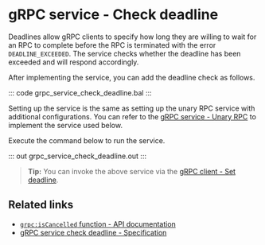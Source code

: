 # gRPC service - Check deadline

Deadlines allow gRPC clients to specify how long they are willing to wait for an RPC to complete before the RPC is terminated with the error `DEADLINE_EXCEEDED`. The service checks whether the deadline has been exceeded and will respond accordingly.

After implementing the service, you can add the deadline check as follows.

::: code grpc_service_check_deadline.bal :::

Setting up the service is the same as setting up the unary RPC service with additional configurations. You can refer to the [gRPC service - Unary RPC](/learn/by-example/grpc-service-unary/) to implement the service used below.

Execute the command below to run the service.

::: out grpc_service_check_deadline.out :::

>**Tip:** You can invoke the above service via the [gRPC client - Set deadline](/learn/by-example/grpc-client-set-deadline/).

## Related links
- [`grpc:isCancelled` function - API documentation](https://lib.ballerina.io/ballerina/grpc/latest/functions#isCancelled)
- [gRPC service check deadline - Specification](/spec/grpc/#61-grpc-deadline)
